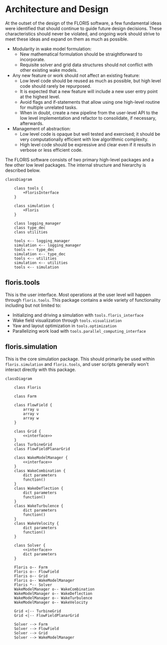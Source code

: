 
# Architecture and Design

At the outset of the design of the FLORIS software, a few fundamental ideas were identified
that should continue to guide future design decisions. These characteristics should never
be violated, and ongoing work should strive to meet these ideas and expand on them as much
as possible.

- Modularity in wake model formulation:
    - New mathematical formulation should be straightforward to incorporate.
    - Requisite solver and grid data structures should not conflict with other existing
        wake models.
- Any new feature or work should not affect an existing feature:
    - Low level code should be reused as much as possible, but high level code should rarely
        be repurposed.
    - It is expected that a new feature will include a new user entry point
        at the highest level.
    - Avoid flags and if-statements that allow using one high-level routine for multiple unrelated
        tasks.
    - When in doubt, create a new pipeline from the user-level API to the low level implementation
        and refactor to consolidate, if necessary, afterwards.
- Management of abstraction:
    - Low level code is opaque but well tested and exercised; it should be very computationally
        efficient with low algorithmic complexity.
    - High level code should be expressive and clear even if it results in verbose or less
        efficient code.

The FLORIS software consists of two primary high-level packages and a few other low level
packages. The internal structure and hierarchy is described below.

```{mermaid}
classDiagram

    class tools {
        +FlorisInterface
    }

    class simulation {
        +Floris
    }

    class logging_manager
    class type_dec
    class utilities

    tools <-- logging_manager
    simulation <-- logging_manager
    tools <-- type_dec
    simulation <-- type_dec
    tools <-- utilities
    simulation <-- utilities
    tools <-- simulation
```

## floris.tools

This is the user interface. Most operations at the user level will happen through `floris.tools`.
This package contains a wide variety of functionality including but not limited to:

- Initializing and driving a simulation with `tools.floris_interface`
- Wake field visualization through `tools.visualization`
- Yaw and layout optimization in `tools.optimization`
- Parallelizing work load with `tools.parallel_computing_interface`

## floris.simulation

This is the core simulation package. This should primarily be used within `floris.simulation` and
`floris.tools`, and user scripts generally won't interact directly with this package.

```{mermaid}
classDiagram

    class Floris

    class Farm

    class FlowField {
        array u
        array v
        array w
    }

    class Grid {
        <<interface>>
    }
    class TurbineGrid
    class FlowFieldPlanarGrid

    class WakeModelManager {
        <<interface>>
    }
    class WakeCombination {
        dict parameters
        function()
    }
    class WakeDeflection {
        dict parameters
        function()
    }
    class WakeTurbulence {
        dict parameters
        function()
    }
    class WakeVelocity {
        dict parameters
        function()
    }

    class Solver {
        <<interface>>
        dict parameters
    }

    Floris o-- Farm
    Floris o-- FlowField
    Floris o-- Grid
    Floris o-- WakeModelManager
    Floris *-- Solver
    WakeModelManager o-- WakeCombination
    WakeModelManager o-- WakeDeflection
    WakeModelManager o-- WakeTurbulence
    WakeModelManager o-- WakeVelocity

    Grid <|-- TurbineGrid
    Grid <|-- FlowFieldPlanarGrid

    Solver --> Farm
    Solver --> FlowField
    Solver --> Grid
    Solver --> WakeModelManager
```
